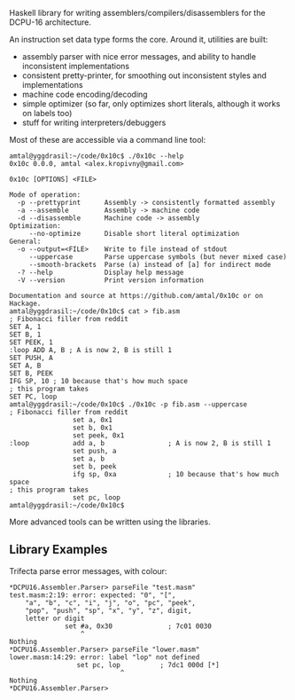Haskell library for writing assemblers/compilers/disassemblers for the DCPU-16 architecture.

An instruction set data type forms the core. Around it, utilities are built:

* assembly parser with nice error messages, and ability to handle inconsistent implementations
* consistent pretty-printer, for smoothing out inconsistent styles and implementations
* machine code encoding/decoding
* simple optimizer (so far, only optimizes short literals, although it works on labels too)
* stuff for writing interpreters/debuggers

Most of these are accessible via a command line tool:

```
amtal@yggdrasil:~/code/0x10c$ ./0x10c --help
0x10c 0.0.0, amtal <alex.kropivny@gmail.com>

0x10c [OPTIONS] <FILE>

Mode of operation:
  -p --prettyprint      Assembly -> consistently formatted assembly
  -a --assemble         Assembly -> machine code
  -d --disassemble      Machine code -> assembly
Optimization:
     --no-optimize      Disable short literal optimization
General:
  -o --output=<FILE>    Write to file instead of stdout
     --uppercase        Parse uppercase symbols (but never mixed case)
     --smooth-brackets  Parse (a) instead of [a] for indirect mode
  -? --help             Display help message
  -V --version          Print version information

Documentation and source at https://github.com/amtal/0x10c or on Hackage.
amtal@yggdrasil:~/code/0x10c$ cat > fib.asm
; Fibonacci filler from reddit
SET A, 1
SET B, 1
SET PEEK, 1
:loop ADD A, B ; A is now 2, B is still 1
SET PUSH, A
SET A, B
SET B, PEEK
IFG SP, 10 ; 10 because that's how much space 
; this program takes 
SET PC, loop
amtal@yggdrasil:~/code/0x10c$ ./0x10c -p fib.asm --uppercase
; Fibonacci filler from reddit
                set a, 0x1
                set b, 0x1
                set peek, 0x1
:loop           add a, b                ; A is now 2, B is still 1
                set push, a
                set a, b
                set b, peek
                ifg sp, 0xa             ; 10 because that's how much space 
; this program takes 
                set pc, loop
amtal@yggdrasil:~/code/0x10c$ 

```

More advanced tools can be written using the libraries.

Library Examples
----------------

Trifecta parse error messages, with colour:

```
*DCPU16.Assembler.Parser> parseFile "test.masm"
test.masm:2:19: error: expected: "0", "[",
    "a", "b", "c", "i", "j", "o", "pc", "peek",
    "pop", "push", "sp", "x", "y", "z", digit,
    letter or digit
              set #a, 0x30              ; 7c01 0030 
                  ^                                 
Nothing
*DCPU16.Assembler.Parser> parseFile "lower.masm"
lower.masm:14:29: error: label "lop" not defined
                 set pc, lop          ; 7dc1 000d [*] 
                            ^                         
Nothing
*DCPU16.Assembler.Parser> 
```
